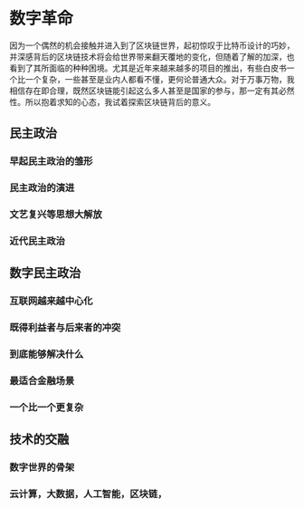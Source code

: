 # 数字革命
因为一个偶然的机会接触并进入到了区块链世界，起初惊叹于比特币设计的巧妙，并深感背后的区块链技术将会给世界带来翻天覆地的变化，但随着了解的加深，也看到了其所面临的种种困境。尤其是近年来越来越多的项目的推出，有些白皮书一个比一个复杂，一些甚至是业内人都看不懂，更何论普通大众。对于万事万物，我相信存在即合理，既然区块链能引起这么多人甚至是国家的参与，那一定有其必然性。所以抱着求知的心态，我试着探索区块链背后的意义。
## 民主政治
### 早起民主政治的雏形

### 民主政治的演进
### 文艺复兴等思想大解放
### 近代民主政治

## 数字民主政治
### 互联网越来越中心化
### 既得利益者与后来者的冲突
### 到底能够解决什么
### 最适合金融场景
### 一个比一个更复杂

## 技术的交融
### 数字世界的骨架
### 云计算，大数据，人工智能，区块链，

